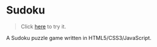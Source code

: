 # Sudoku
> Click [here](https://lapek.github.io/sudoku/) to try it.

A Sudoku puzzle game written in HTML5/CSS3/JavaScript.